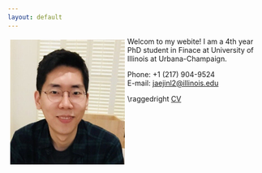 ```yaml
---
layout: default
---
```

<img style="width=209px;height=375px;float:left;padding:5px;"
src="/images/photo2.png" alt="" width="226" height="246">

Welcom to my webite! I am a 4th year PhD student in Finace at University of Illinois at Urbana-Champaign.

Phone: +1 (217) 904-9524\
E-mail: [jaejinl2@illinois.edu](mailto:jaejinl2@illinois.edu)

\raggedright
[CV](/Jaejin_CV.pdf)
